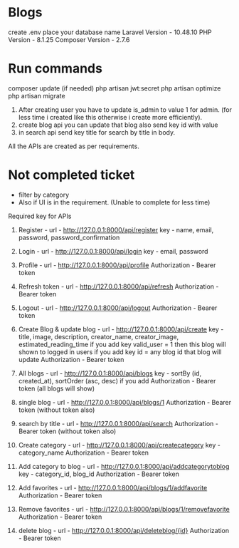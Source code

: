 # Blogs

create .env place your database name
Laravel Version - 10.48.10
PHP Version - 8.1.25
Composer Version - 2.7.6

# Run commands
composer update (if needed)
php artisan jwt:secret
php artisan optimize
php artisan migrate

1. After creating user you have to update is_admin to value 1 for admin. (for less time i created like this otherwise i create more efficiently).
2. create blog api you can update that blog also send key id with value
3. in search api send key title for search by title in body.

All the APIs are created as per requirements.

# Not completed ticket 
- filter by category 
- Also if UI is in the requirement.
(Unable to complete for less time)

Required key for APIs

1. Register - url - http://127.0.0.1:8000/api/register
              key - name, email, password, password_confirmation

2. Login -  url - http://127.0.0.1:8000/api/login
            key - email, password

3. Profile - url - http://127.0.0.1:8000/api/profile
             Authorization - Bearer token

4. Refresh token - url - http://127.0.0.1:8000/api/refresh
                   Authorization - Bearer token

5. Logout -      url - http://127.0.0.1:8000/api/logout
                 Authorization - Bearer token

6. Create Blog & update blog - url - http://127.0.0.1:8000/api/create
                 key - title, image, description, creator_name, creator_image, estimated_reading_time
                 if you add key valid_user = 1 then this blog will shown to logged in users
                 if you add key id = any blog id that blog will update
                 Authorization - Bearer token

7. All blogs - url - http://127.0.0.1:8000/api/blogs
               key - sortBy (id, created_at), sortOrder (asc, desc)
               if you add Authorization - Bearer token (all blogs will show)

8. single blog - url - http://127.0.0.1:8000/api/blogs/1
                       Authorization - Bearer token (without token also)

9. search by title - url - http://127.0.0.1:8000/api/search
                           Authorization - Bearer token (without token also)

10. Create category - url - http://127.0.0.1:8000/api/createcategory
                      key - category_name
                      Authorization - Bearer token

11. Add category to blog - url - http://127.0.0.1:8000/api/addcategorytoblog
                      key - category_id, blog_id
                      Authorization - Bearer token

12. Add favorites - url - http://127.0.0.1:8000/api/blogs/1/addfavorite
                    Authorization - Bearer token

13. Remove favorites - url - http://127.0.0.1:8000/api/blogs/1/removefavorite
                    Authorization - Bearer token

14. delete blog - url - http://127.0.0.1:8000/api/deleteblog/{id}
                    Authorization - Bearer token